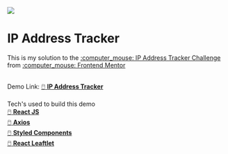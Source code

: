 ![](https://i.ibb.co/Fw8Ckps/ipaddresstracker.jpg)

<h1>IP Address Tracker</h1>
This is my solution to the <a href="https://www.frontendmentor.io/challenges/ip-address-tracker-I8-0yYAH0">:computer_mouse: IP Address Tracker Challenge</a> from <a href="https://www.frontendmentor.io/">:computer_mouse: Frontend Mentor</a> 
<br>
<br>

Demo Link: <a href="https://ipaddress-frontendmentor.netlify.app/">:computer_mouse: <b>IP Address Tracker</b></a> 
<br>
<br>
Tech's used to build this demo
<br>
<a href="https://reactjs.org/">:computer_mouse: <b>React JS</b></a><br>
<a href="https://github.com/axios/axios">:computer_mouse: <b>Axios</b></a><br>
<a href="https://styled-components.com/">:computer_mouse: <b>Styled Components</b></a><br>
<a href="https://react-leaflet.js.org/">:computer_mouse: <b>React Leaftlet</b></a>
